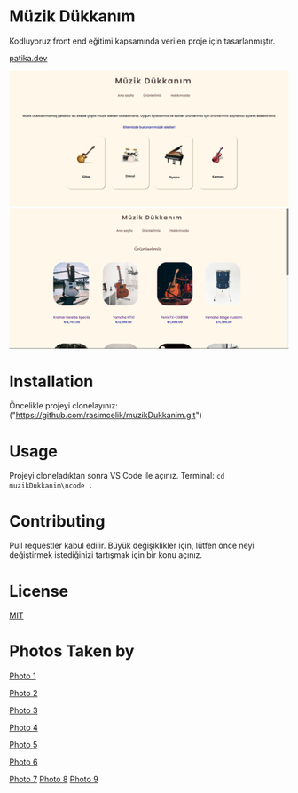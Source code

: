 # Müzik Dükkanım

Kodluyoruz front end eğitimi kapsamında verilen proje için tasarlanmıştır.

[patika.dev](https://www.patika.dev)

![preview1](/assets/preview.png)
![preview2](/assets/preview2.png)

# Installation

Öncelikle projeyi clonelayınız: ("https://github.com/rasimcelik/muzikDukkanim.git")

# Usage

Projeyi cloneladıktan sonra VS Code ile açınız.
Terminal:
`cd muzikDukkanim\ncode .`

# Contributing

Pull requestler kabul edilir. Büyük değişiklikler için, lütfen önce neyi değiştirmek istediğinizi tartışmak için bir konu açınız.

# License

[MIT](https://choosealicense.com/licenses/mit/)

# Photos Taken by

[Photo 1](https://www.pexels.com/photo/photo-of-guitar-near-river-2156327/)

[Photo 2](https://www.pexels.com/photo/brown-acoustic-guitar-on-black-guitar-stand-3714523/)

[Photo 3](https://unsplash.com/photos/L49iaAmLMDc)

[Photo 4](https://www.pexels.com/photo/brown-acoustic-guitar-2021348/)

[Photo 5](https://unsplash.com/photos/6NpYOFB3VCI)

[Photo 6](https://unsplash.com/photos/YdCGrbo_p7E)

[Photo 7](https://unsplash.com/photos/5yDL5rOKrUM)
[Photo 8](https://unsplash.com/photos/czPs0z3-Ggg)
[Photo 9](https://unsplash.com/photos/d9_2kPJBG0U)
